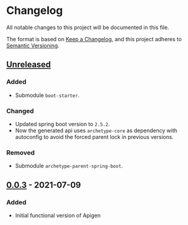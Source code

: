 # Changelog

All notable changes to this project will be documented in this file.

The format is based on [Keep a Changelog](https://keepachangelog.com/en/1.0.0/),
and this project adheres to [Semantic Versioning](https://semver.org/spec/v2.0.0.html).

## [Unreleased]

### Added

- Submodule `boot-starter`.

### Changed

- Updated spring boot version to `2.5.2`.
- Now the generated api uses `archetype-core` as dependency with autoconfig to avoid the forced parent lock in previous versions.

### Removed

- Submodule `archetype-parent-spring-boot`.

## [0.0.3] - 2021-07-09

### Added

- Initial functional version of Apigen

[unreleased]: https://github.com/olivierlacan/keep-a-changelog/compare/v0.0.3...HEAD
[0.0.3]: https://github.com/apiaddicts/apigen/releases/tag/v0.0.3